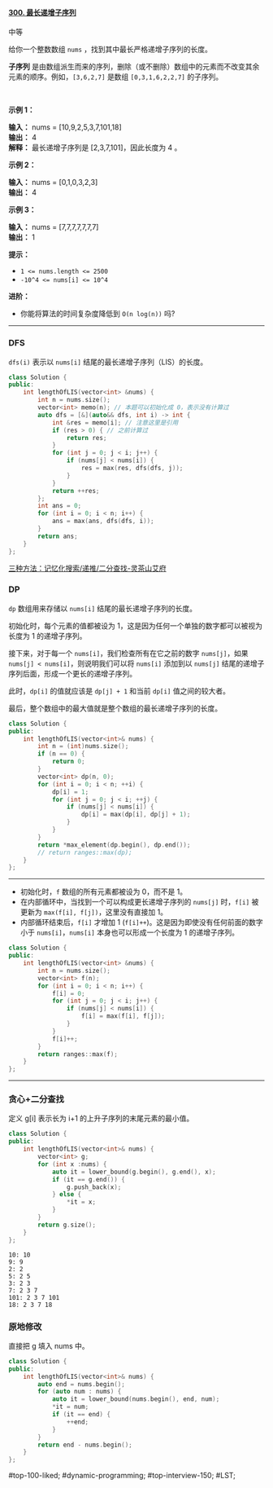 #### [300. 最长递增子序列](https://leetcode.cn/problems/longest-increasing-subsequence/)

中等

给你一个整数数组 `nums` ，找到其中最长严格递增子序列的长度。

**子序列** 是由数组派生而来的序列，删除（或不删除）数组中的元素而不改变其余元素的顺序。例如，`[3,6,2,7]` 是数组 `[0,3,1,6,2,2,7]` 的子序列。

 

**示例 1：**

**输入：** nums = [10,9,2,5,3,7,101,18]  
**输出：** 4  
**解释：** 最长递增子序列是 [2,3,7,101]，因此长度为 4 。

**示例 2：**

**输入：** nums = [0,1,0,3,2,3]  
**输出：** 4

**示例 3：**

**输入：** nums = [7,7,7,7,7,7,7]  
**输出：** 1

**提示：**

-   `1 <= nums.length <= 2500`
-   `-10^4 <= nums[i] <= 10^4`

**进阶：**

-   你能将算法的时间复杂度降低到 `O(n log(n))` 吗?

---- ----

### DFS
`dfs(i)` 表示以 `nums[i]` 结尾的最长递增子序列（LIS）的长度。
```cpp
class Solution {
public:
    int lengthOfLIS(vector<int> &nums) {
        int n = nums.size();
        vector<int> memo(n); // 本题可以初始化成 0，表示没有计算过
        auto dfs = [&](auto&& dfs, int i) -> int {
            int &res = memo[i]; // 注意这里是引用
            if (res > 0) { // 之前计算过
                return res;
            }
            for (int j = 0; j < i; j++) {
                if (nums[j] < nums[i]) {
                    res = max(res, dfs(dfs, j));
                }
            }
            return ++res;
        };
        int ans = 0;
        for (int i = 0; i < n; i++) {
            ans = max(ans, dfs(dfs, i));
        }
        return ans;
    }
};
```
[三种方法：记忆化搜索/递推/二分查找-灵茶山艾府](https://leetcode.cn/problems/longest-increasing-subsequence/solutions/2147040/jiao-ni-yi-bu-bu-si-kao-dpfu-o1-kong-jia-4zma/)
### DP
`dp` 数组用来存储以 `nums[i]` 结尾的最长递增子序列的长度。

初始化时，每个元素的值都被设为 1，这是因为任何一个单独的数字都可以被视为长度为 1 的递增子序列。

接下来，对于每一个 `nums[i]`，我们检查所有在它之前的数字 `nums[j]`，如果 `nums[j] < nums[i]`，则说明我们可以将 `nums[i]` 添加到以 `nums[j]` 结尾的递增子序列后面，形成一个更长的递增子序列。

此时，`dp[i]` 的值就应该是 `dp[j] + 1` 和当前 `dp[i]` 值之间的较大者。

最后，整个数组中的最大值就是整个数组的最长递增子序列的长度。
```cpp
class Solution {
public:
    int lengthOfLIS(vector<int>& nums) {
        int n = (int)nums.size();
        if (n == 0) {
            return 0;
        }
        vector<int> dp(n, 0);
        for (int i = 0; i < n; ++i) {
            dp[i] = 1;
            for (int j = 0; j < i; ++j) {
                if (nums[j] < nums[i]) {
                    dp[i] = max(dp[i], dp[j] + 1);
                }
            }
        }
        return *max_element(dp.begin(), dp.end());
        // return ranges::max(dp);
    }
};
```

----
- 初始化时，`f` 数组的所有元素都被设为 0，而不是 1。
- 在内部循环中，当找到一个可以构成更长递增子序列的 `nums[j]` 时，`f[i]` 被更新为 `max(f[i], f[j])`，这里没有直接加 1。
- 内部循环结束后，`f[i]` 才增加 1 (`f[i]++`)。这是因为即使没有任何前面的数字小于 `nums[i]`，`nums[i]` 本身也可以形成一个长度为 1 的递增子序列。
```cpp
class Solution {
public:
    int lengthOfLIS(vector<int> &nums) {
        int n = nums.size();
        vector<int> f(n);
        for (int i = 0; i < n; i++) {
            f[i] = 0;
            for (int j = 0; j < i; j++) {
                if (nums[j] < nums[i]) {
                    f[i] = max(f[i], f[j]);
                }
            }
            f[i]++;
        }
        return ranges::max(f);
    }
};
```

----
### 贪心+二分查找
定义 g[i] 表示长为 i+1 的上升子序列的末尾元素的最小值。
```cpp
class Solution {
public:
    int lengthOfLIS(vector<int>& nums) {
        vector<int> g;
        for (int x :nums) {
            auto it = lower_bound(g.begin(), g.end(), x);
            if (it == g.end()) {
                g.push_back(x);
            } else {
                *it = x;
            }
        }
        return g.size();
    }
};
```

```
10: 10
9: 9
2: 2
5: 2 5
3: 2 3
7: 2 3 7
101: 2 3 7 101
18: 2 3 7 18
```
### 原地修改

直接把 g 填入 nums 中。
```cpp
class Solution {
public:
    int lengthOfLIS(vector<int>& nums) {
        auto end = nums.begin();
        for (auto num : nums) {
            auto it = lower_bound(nums.begin(), end, num);
            *it = num;
            if (it == end) {
                ++end;
            }
        }
        return end - nums.begin();
    }
};
```
#top-100-liked; #dynamic-programming; #top-interview-150; #LST;
